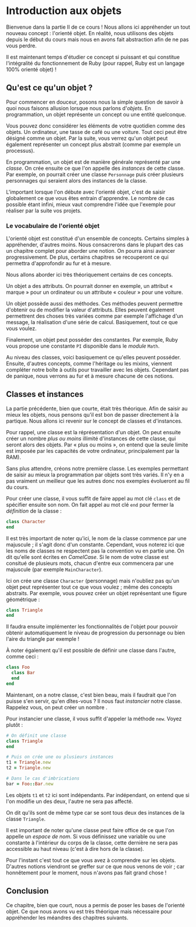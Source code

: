# Introduction aux objets

Bienvenue dans la partie II de ce cours ! Nous allons ici appréhender un tout
nouveau concept : l'orienté objet. En réalité, nous utilisons des objets depuis
le début du cours mais nous en avons fait abstraction afin de ne pas vous perdre.

Il est maintenant temps d'étudier ce concept si puissant et qui constitue
l'intégralité du fonctionnement de Ruby (pour rappel, Ruby est un langage 100%
orienté objet) !

## Qu'est ce qu'un objet ?

Pour commencer en douceur, posons nous la simple question de savoir à quoi nous
faisons allusion lorsque nous parlons d'*objets*. En programmation, un objet
représente un concept ou une entité quelconque.

Vous pouvez donc considérer les éléments de votre quotidien comme des objets.
Un ordinateur, une tasse de café ou une voiture. Tout ceci peut être désigné
comme un objet. Par la suite, vous verrez qu'un objet peut également représenter
un concept plus abstrait (comme par exemple un processus).

En programmation, un objet est de manière générale représenté par une *classe*.
On crée ensuite ce que l'on appelle des *instances* de cette classe. Par exemple,
on pourrait créer une classe `Personnage` puis créer plusieurs personnages qui
seraient alors des instances de la classe.

L'important lorsque l'on débute avec l'orienté objet, c'est de saisir globalement
ce que vous êtes entrain d'apprendre. Le nombre de cas possible étant infini,
mieux vaut comprendre l'idée que l'exemple pour réaliser par la suite vos projets.

### Le vocabulaire de l'orienté objet

L'orienté objet est constitué d'un ensemble de concepts. Certains simples à
appréhender, d'autres moins. Nous consacrerons dans le plupart des cas un
chapitre complet pour aborder une notion. On pourra ainsi avancer progressivement.
De plus, certains chapitres se recouperont ce qui permettra d'approfondir au fur et à mesure.

Nous allons aborder ici très théoriquement certains de ces concepts.

Un objet a des attributs. On pourrait donner en exemple, un attribut « marque »
pour un ordinateur ou un attribute « couleur » pour une voiture.

Un objet possède aussi des méthodes. Ces méthodes peuvent permettre d'obtenir ou
de modifier la valeur d'attributs. Elles peuvent également permettrent des
choses très variées comme par exemple l'affichage d'un message, la réalisation
d'une série de calcul. Basiquement, tout ce que vous voulez.

Finalement, un objet peut posséder des constantes. Par exemple, Ruby vous propose
une constante `PI` disponible dans le *module* `Math`.

Au niveau des classes, voici basiquement ce qu'elles peuvent posséder. Ensuite,
d'autres concepts, comme l'héritage ou les mixins, viennent compléter notre
boîte à outils pour travailler avec les objets. Cependant pas de panique, nous
verrons au fur et à mesure chacune de ces notions.

## Classes et instances

La partie précédente, bien que courte, était très théorique. Afin de saisir au
mieux les objets, nous pensons qu'il est bon de passer directement à la partique.
Nous allons ici revenir sur le concept de classes et d'instances.

Pour rappel, une classe est la réprésentation d'un objet. On peut ensuite créer
un nombre _plus ou moins_ illimité d'instances de cette classe, qui seront alors
des objets. Par « plus ou moins », on entend que la seule limite est imposée par
les capacités de votre ordinateur, principalement par la RAM).

Sans plus attendre, créons notre première classe. Les exemples permettant de
saisir au mieux la programmation par objets sont très variés. Il n'y en a pas
vraiment un meilleur que les autres donc nos exemples évolueront au fil du
cours.

Pour créer une classe, il vous suffit de faire appel au mot clé `class` et de
spécifier ensuite son nom. On fait appel au mot clé `end` pour fermer la
*définition* de la classe :

~~~ruby
class Character
end
~~~

Il est très important de noter qu'ici, le nom de la classe commence par une
majuscule ; il s'agit donc d'un constante. Cependant, vous noterez ici que les
noms de classes ne respectent pas la convention vu en partie une. On dit
qu'elle sont écrites en *CamelCase*. Si le nom de votre classe est consitué de
plusieurs mots, chacun d'entre eux commencera par une majuscule (par exemple
`MainCharacter`).

Ici on crée une classe `Character` (personnage) mais n'oubliez pas qu'un objet
peut représenter tout ce que vous voulez ; même des concepts abstraits. Par
exemple, vous pouvez créer un objet représentant une figure géométrique :

~~~ruby
class Triangle
end
~~~~

Il faudra ensuite implémenter les fonctionnalités de l'objet pour pouvoir obtenir
automatiquement le niveau de progression du personnage ou bien l'aire du triangle
par exemple !

À noter également qu'il est possible de définir une classe dans l'autre, comme
ceci :

~~~ruby
class Foo
  class Bar
  end
end
~~~

Maintenant, on a notre classe, c'est bien beau, mais il faudrait que l'on puisse
s'en servir, qu'en dîtes-vous ? Il nous faut *instancier* notre classe. Rappelez
vous, on peut créer un nombre .

Pour instancier une classe, il vous suffit d'appeler la méthode `new`. Voyez plutôt :

~~~ruby
# On définit une classe
class Triangle
end

# Puis on crée une ou plusieurs instances
t1 = Triangle.new
t2 = Triangle.new

# Dans le cas d'imbrications
bar = Foo::Bar.new
~~~

Les objets `t1` et `t2` ici sont indépendants. Par indépendant, on entend que si
l'on modifie un des deux, l'autre ne sera pas affecté.

On dit qu'ils sont de même type car se sont tous deux des instances de la classe
`Triangle`.

Il est important de noter qu'une classe peut faire office de ce que l'on appelle
un *espace de nom*. Si vous définissez une variable ou une constante à
l'intérieur du corps de la classe, cette dernière ne sera pas accessible au haut
niveau (c'est à dire hors de la classe).

Pour l'instant c'est tout ce que vous avez à comprendre sur les objets. D'autres
notions viendront se greffer sur ce que nous venons de voir ; car honnêtement
pour le moment, nous n'avons pas fait grand chose !

## Conclusion

Ce chapitre, bien que court, nous a permis de poser les bases de l'orienté objet.
Ce que nous avons vu est très théorique mais nécessaire pour appréhender les
méandres des chapitres suivants.
